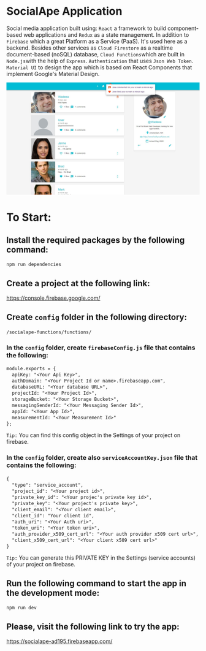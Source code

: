 # SocialApe Application

Social media application built using:
`React` a framework to build component-based web applications and `Redux` as a state management. In addition to `Firebase` which a great Platform as a Service (PaaS). It's used here as a backend. Besides other services as `Cloud Firestore` as a realtime document-based (noSQL) database, `Cloud Functions`which are built in `Node.js`with the help of `Express`. `Authentication` that uses `Json Web Token`. `Material UI` to design the app which is based om React Components that implement Google's Material Design.

![SocialApe](./assets/SocialApe.jpg)

# To Start:

## Install the required packages by the following command:

```
npm run dependencies
```

## Create a project at the following link:

https://console.firebase.google.com/

## Create `config` folder in the following directory:

```
/socialape-functions/functions/
```

### In the `config` folder, create `firebaseConfig.js` file that contains the following:

```
module.exports = {
  apiKey: "<Your Api Key>",
  authDomain: "<Your Project Id or name>.firebaseapp.com",
  databaseURL: "<Your database URL>",
  projectId: "<Your Project Id>",
  storageBucket: "<Your Storage Bucket>",
  messagingSenderId: "<Your Messaging Sender Id>",
  appId: "<Your App Id>",
  measurementId: "<Your Measurement Id>"
};
```

`Tip:` You can find this config object in the Settings of your project on firebase.

### In the `config` folder, create also `serviceAccountKey.json` file that contains the following:

```
{
  "type": "service_account",
  "project_id": "<Your project id>",
  "private_key_id": "<Your projec's private key id>",
  "private_key": "<Your project's private key>",
  "client_email": "<Your client email>",
  "client_id": "Your client id",
  "auth_uri": "<Your Auth uri>",
  "token_uri": "<Your token uri>",
  "auth_provider_x509_cert_url": "<Your auth provider x509 cert url>",
  "client_x509_cert_url": "<Your client x509 cert url>"
}
```

`Tip:` You can generate this PRIVATE KEY in the Settings (service accounts) of your project on firebase.

## Run the following command to start the app in the development mode:

```
npm run dev
```

## Please, visit the following link to try the app:

https://socialape-ad195.firebaseapp.com/
